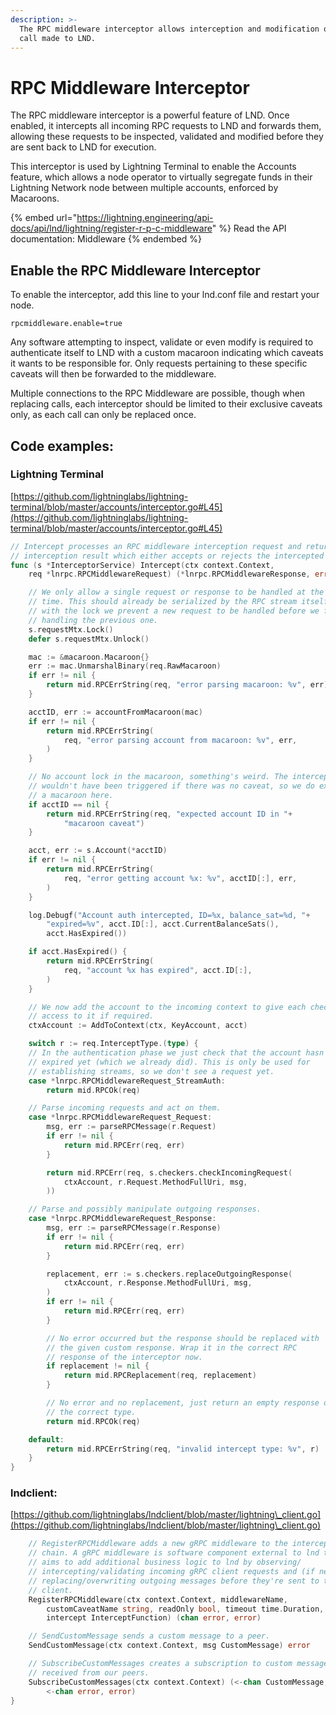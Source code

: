 ```yaml
---
description: >-
  The RPC middleware interceptor allows interception and modification of any RPC
  call made to LND.
---
```


# RPC Middleware Interceptor

The RPC middleware interceptor is a powerful feature of LND. Once enabled, it intercepts all incoming RPC requests to LND and forwards them, allowing these requests to be inspected, validated and modified before they are sent back to LND for execution.

This interceptor is used by Lightning Terminal to enable the Accounts feature, which allows a node operator to virtually segregate funds in their Lightning Network node between multiple accounts, enforced by Macaroons.

{% embed url="https://lightning.engineering/api-docs/api/lnd/lightning/register-r-p-c-middleware" %}
Read the API documentation: Middleware
{% endembed %}

## Enable the RPC Middleware Interceptor <a href="#docs-internal-guid-d79ffd2d-7fff-6190-94eb-52e66e386fae" id="docs-internal-guid-d79ffd2d-7fff-6190-94eb-52e66e386fae"></a>

To enable the interceptor, add this line to your lnd.conf file and restart your node.

`rpcmiddleware.enable=true`

Any software attempting to inspect, validate or even modify is required to authenticate itself to LND with a custom macaroon indicating which caveats it wants to be responsible for. Only requests pertaining to these specific caveats will then be forwarded to the middleware.

Multiple connections to the RPC Middleware are possible, though when replacing calls, each interceptor should be limited to their exclusive caveats only, as each call can only be replaced once.

## Code examples:

### Lightning Terminal

[https://github.com/lightninglabs/lightning-terminal/blob/master/accounts/interceptor.go#L45](https://github.com/lightninglabs/lightning-terminal/blob/master/accounts/interceptor.go#L45)

```go
// Intercept processes an RPC middleware interception request and returns the
// interception result which either accepts or rejects the intercepted message.
func (s *InterceptorService) Intercept(ctx context.Context,
	req *lnrpc.RPCMiddlewareRequest) (*lnrpc.RPCMiddlewareResponse, error) {

	// We only allow a single request or response to be handled at the same
	// time. This should already be serialized by the RPC stream itself, but
	// with the lock we prevent a new request to be handled before we finish
	// handling the previous one.
	s.requestMtx.Lock()
	defer s.requestMtx.Unlock()

	mac := &macaroon.Macaroon{}
	err := mac.UnmarshalBinary(req.RawMacaroon)
	if err != nil {
		return mid.RPCErrString(req, "error parsing macaroon: %v", err)
	}

	acctID, err := accountFromMacaroon(mac)
	if err != nil {
		return mid.RPCErrString(
			req, "error parsing account from macaroon: %v", err,
		)
	}

	// No account lock in the macaroon, something's weird. The interceptor
	// wouldn't have been triggered if there was no caveat, so we do expect
	// a macaroon here.
	if acctID == nil {
		return mid.RPCErrString(req, "expected account ID in "+
			"macaroon caveat")
	}

	acct, err := s.Account(*acctID)
	if err != nil {
		return mid.RPCErrString(
			req, "error getting account %x: %v", acctID[:], err,
		)
	}

	log.Debugf("Account auth intercepted, ID=%x, balance_sat=%d, "+
		"expired=%v", acct.ID[:], acct.CurrentBalanceSats(),
		acct.HasExpired())

	if acct.HasExpired() {
		return mid.RPCErrString(
			req, "account %x has expired", acct.ID[:],
		)
	}

	// We now add the account to the incoming context to give each checker
	// access to it if required.
	ctxAccount := AddToContext(ctx, KeyAccount, acct)

	switch r := req.InterceptType.(type) {
	// In the authentication phase we just check that the account hasn't
	// expired yet (which we already did). This is only be used for
	// establishing streams, so we don't see a request yet.
	case *lnrpc.RPCMiddlewareRequest_StreamAuth:
		return mid.RPCOk(req)

	// Parse incoming requests and act on them.
	case *lnrpc.RPCMiddlewareRequest_Request:
		msg, err := parseRPCMessage(r.Request)
		if err != nil {
			return mid.RPCErr(req, err)
		}

		return mid.RPCErr(req, s.checkers.checkIncomingRequest(
			ctxAccount, r.Request.MethodFullUri, msg,
		))

	// Parse and possibly manipulate outgoing responses.
	case *lnrpc.RPCMiddlewareRequest_Response:
		msg, err := parseRPCMessage(r.Response)
		if err != nil {
			return mid.RPCErr(req, err)
		}

		replacement, err := s.checkers.replaceOutgoingResponse(
			ctxAccount, r.Response.MethodFullUri, msg,
		)
		if err != nil {
			return mid.RPCErr(req, err)
		}

		// No error occurred but the response should be replaced with
		// the given custom response. Wrap it in the correct RPC
		// response of the interceptor now.
		if replacement != nil {
			return mid.RPCReplacement(req, replacement)
		}

		// No error and no replacement, just return an empty response of
		// the correct type.
		return mid.RPCOk(req)

	default:
		return mid.RPCErrString(req, "invalid intercept type: %v", r)
	}
}
```

### lndclient:

[https://github.com/lightninglabs/lndclient/blob/master/lightning\_client.go](https://github.com/lightninglabs/lndclient/blob/master/lightning\_client.go)

```go
	// RegisterRPCMiddleware adds a new gRPC middleware to the interceptor
	// chain. A gRPC middleware is software component external to lnd that
	// aims to add additional business logic to lnd by observing/
	// intercepting/validating incoming gRPC client requests and (if needed)
	// replacing/overwriting outgoing messages before they're sent to the
	// client.
	RegisterRPCMiddleware(ctx context.Context, middlewareName,
		customCaveatName string, readOnly bool, timeout time.Duration,
		intercept InterceptFunction) (chan error, error)

	// SendCustomMessage sends a custom message to a peer.
	SendCustomMessage(ctx context.Context, msg CustomMessage) error

	// SubscribeCustomMessages creates a subscription to custom messages
	// received from our peers.
	SubscribeCustomMessages(ctx context.Context) (<-chan CustomMessage,
		<-chan error, error)
}
```
